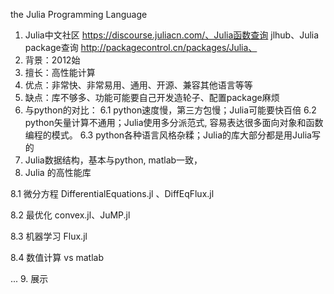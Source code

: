 the Julia Programming Language
1. Julia中文社区 https://discourse.juliacn.com/、Julia函数查询 jlhub、Julia package查询 http://packagecontrol.cn/packages/Julia、
2. 背景：2012始
3. 擅长：高性能计算
4. 优点：非常快、非常易用、通用、开源、兼容其他语言等等
5. 缺点：库不够多、功能可能要自己开发造轮子、配置package麻烦
6. 与python的对比：
6.1 python速度慢，第三方包慢；Julia可能要快百倍
6.2 python矢量计算不通用；Julia使用多分派范式, 容易表达很多面向对象和函数编程的模式。
6.3 python各种语言风格杂糅；Julia的库大部分都是用Julia写的
7. Julia数据结构，基本与python, matlab一致，
8. Julia 的高性能库

8.1 微分方程 DifferentialEquations.jl 、DiffEqFlux.jl

8.2 最优化 convex.jl、JuMP.jl

8.3 机器学习 Flux.jl

8.4 数值计算 vs matlab

...
9. 展示
